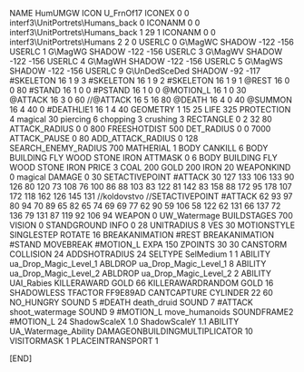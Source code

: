 NAME 			HumUMGW
ICON 			U_FrnOf17
ICONEX 0 0 interf3\UnitPortrets\Humans_back 0
ICONANM 0 0 interf3\UnitPortrets\Humans_back 1 29 1
ICONANM 0 0 interf3\UnitPortrets\Humans 2 2 0
USERLC 			0 G\MagWC SHADOW -122 -156
USERLC 			1 G\MagWG SHADOW -122 -156
USERLC 			3 G\MagWV SHADOW -122 -156
USERLC 			4 G\MagWH SHADOW -122 -156
USERLC 			5 G\MagWS SHADOW -122 -156
USERLC 			9 G\UnDedSceDed SHADOW -92 -117
#SKELETON               16 1 9 3
#SKELETON               16 1 9 2
#SKELETON               16 1 9 1
@REST      		16 0 0 80
#STAND     		16 1 0 0
#PSTAND    		16 1 0 0
@MOTION_L  		16 1 0 30              
@ATTACK    		16 3 0 60 
//@ATTACK    		16 5 16 80 
@DEATH     		16 4 0 40
@SUMMON     		16 4 40 0 
#DEATHLIE1 		16 1 4 40
GEOMETRY    		1 15 25
LIFE        		325
PROTECTION 		4 magical 30 piercing 6 chopping 3 crushing 3
RECTANGLE 		0 2 32 80
ATTACK_RADIUS 		0 0 800
FREESHOTDIST 		500
DET_RADIUS 		0 0 7000
ATTACK_PAUSE 		0 80
ADD_ATTACK_RADIUS 	0 128
SEARCH_ENEMY_RADIUS 	700
MATHERIAL 		1 BODY
CANKILL 		6 BODY BUILDING FLY WOOD STONE IRON
ATTMASK 0 6 BODY BUILDING FLY WOOD STONE IRON
PRICE 			3 COAL 200 GOLD 200 IRON 20
WEAPONKIND 		0 magical
DAMAGE      		0 30 
SETACTIVEPOINT 		#ATTACK 30 127 133 106 133 90 126 80 120 73 108 76 100 86 88 103 83 122 81 142 83 158 88 172 95 178 107 172 118 162 126 145 131 
//koldovstvo
//SETACTIVEPOINT 	#ATTACK 62 93 97 80 94 70 89 65 82 65 74 69 69 77 62 90 59 106 58 122 62 131 66 137 72 136 79 131 87 119 92 106 94 
WEAPON 			0 UW_Watermage
BUILDSTAGES 		700
VISION 			0
STANDGROUND
INFO 			0 28
UNITRADIUS 		8
VES 			30
MOTIONSTYLE 		SINGLESTEP
ROTATE 			16
BREAKANIMATION 		#REST
BREAKANIMATION 		#STAND
MOVEBREAK 		#MOTION_L
EXPA 			150
ZPOINTS	30 30
CANSTORM
COLLISION 24
ADDSHOTRADIUS 24
SELTYPE SelMedium 1 1
ABILITY ua_Drop_Magic_Level_1
ABLDROP ua_Drop_Magic_Level_1 8
ABILITY ua_Drop_Magic_Level_2
ABLDROP ua_Drop_Magic_Level_2 2
ABILITY UAI_Rabies
KILLERAWARD             GOLD 66
KILLERAWARDRANDOM       GOLD 16
SHADOWLESS
TFACTOR FF9E89AD
CANTCAPTURE
CYLINDER 22 60
NO_HUNGRY
SOUND 5 #DEATH death_druid
SOUND 7 #ATTACK shoot_watermage
SOUND 9 #MOTION_L move_humanoids
SOUNDFRAME2 #MOTION_L 24
ShadowScaleX 1.0
ShadowScaleY 1.1
ABILITY UA_Watermage_Ability
DAMAGEONBUILDINGMULTIPLICATOR 10
VISITORMASK 1
PLACEINTRANSPORT 1

[END]
